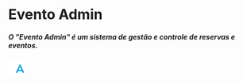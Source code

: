 # Evento Admin
##### O "Evento Admin" é um sistema de gestão e controle de reservas e eventos.

![Banana](https://github.com/S6NXGOD/eventoadmin/blob/master/src/main/webapp/images/favicon.png?raw=true)


